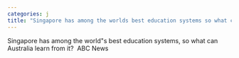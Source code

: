 ```yaml
---
categories: j
title: "Singapore has among the worlds best education systems so what can Australia learn from it  ABC News"
---
```

Singapore has among the world"s best education systems, so what can Australia learn from it?&nbsp;&nbsp;ABC News